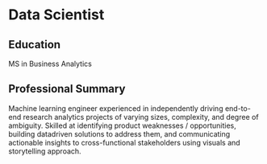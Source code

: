 # Data Scientist

## Education
MS in Business Analytics

## Professional Summary
Machine learning engineer experienced in independently driving end-to-end research analytics projects of varying
sizes, complexity, and degree of ambiguity. Skilled at identifying product weaknesses / opportunities, building datadriven
solutions to address them, and communicating actionable insights to cross-functional stakeholders using visuals
and storytelling approach.
